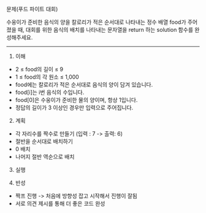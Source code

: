 문제(푸드 파이트 대회)

수웅이가 준비한 음식의 양을 칼로리가 적은 순서대로 나타내는 정수 배열 food가 주어졌을 때,
대회를 위한 음식의 배치를 나타내는 문자열을 return 하는 solution 함수를 완성해주세요.

---

1. 이해
- 2 ≤ food의 길이 ≤ 9
- 1 ≤ food의 각 원소 ≤ 1,000
- food에는 칼로리가 적은 순서대로 음식의 양이 담겨 있습니다.
- food[i]는 i번 음식의 수입니다.
- food[0]은 수웅이가 준비한 물의 양이며, 항상 1입니다.
- 정답의 길이가 3 이상인 경우만 입력으로 주어집니다.

2. 계획
- 각 자리수를 짝수로 만들기 (입력 : 7 -> 출력: 6)
- 절반을 순서대로 배치하기 
- 0 배치
- 나머지 절반 역순으로 배치

3. 실행

4. 반성
- 짝프 진행 -> 처음에 방향성 잡고 시작해서 진행이 잘됨
- 서로 의견 제시를 통해 더 좋은 코드 완성
